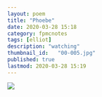 ```yaml
---
layout: poem
title: "Phoebe"
date: 2020-03-28 15:18
category: fpmcnotes
tags: [elliot] 
description: "watching"
thumbnail_id:	"00-005.jpg"
published: true
lastmod: 2020-03-28 15:19
---
```


<img src="{{ site.url }}/assets/img/phoebi.jpg" max-width="1000" />
